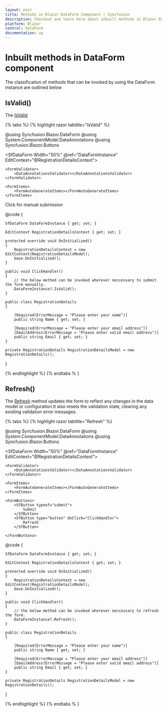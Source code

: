 ```yaml
---
layout: post
title: Methods in Blazor DataForm Component | Syncfusion
description: Checkout and learn here about inbuilt methods in Blazor DataForm component.
platform: Blazor
control: DataForm
documentation: ug
---
```


# Inbuilt methods in DataForm component

The classification of methods that can be invoked by using the DataForm instance are outlined below 

## IsValid()

 The [IsValid](https://help.syncfusion.com/cr/blazor/Syncfusion.Blazor.DataForm.SfDataForm.html#Syncfusion_Blazor_DataForm_SfDataForm_IsValid)


{% tabs %}
{% highlight razor tabtitle="IsValid" %}

@using Syncfusion.Blazor.DataForm
@using System.ComponentModel.DataAnnotations
@using Syncfusion.Blazor.Buttons


<SfDataForm Width="50%"
            @ref="DataFormInstance"
            EditContext="@RegistrationDetailsContext">

    <FormValidator>
        <DataAnnotationsValidator></DataAnnotationsValidator>
    </FormValidator>

    <FormItems>
        <FormAutoGenerateItems></FormAutoGenerateItems>
    </FormItems>

</SfDataForm>

<SfButton OnClick="ClickHandler">Click for manual submission</SfButton>

@code {

    SfDataForm DataFormInstance { get; set; }

    EditContext RegistrationDetailsContext { get; set; }

    protected override void OnInitialized()
    {
        RegistrationDetailsContext = new EditContext(RegistrationDetailsModel);
        base.OnInitialized();
    }

    public void ClickHandler()
    {
        // the below method can be invoked wherever neccessary to submit the form manually.
        DataFormInstance?.IsValid();
    }

    public class RegistrationDetails
    {

        [Required(ErrorMessage = "Please enter your name")]
        public string Name { get; set; }

        [Required(ErrorMessage = "Please enter your email address")]
        [EmailAddress(ErrorMessage = "Please enter valid email address")]
        public string Email { get; set; }
    }

    private RegistrationDetails RegistrationDetailsModel = new RegistrationDetails();
}

{% endhighlight %}
{% endtabs % }

## Refresh()

 The [Refresh](https://help.syncfusion.com/cr/blazor/Syncfusion.Blazor.DataForm.SfDataForm.html#Syncfusion_Blazor_DataForm_SfDataForm_Refresh) method updates the form to reflect any changes in the data model or configuration.It also resets the validation state, clearing any existing validation error messages. 

 {% tabs %}
{% highlight razor tabtitle="Refresh" %}

@using Syncfusion.Blazor.DataForm
@using System.ComponentModel.DataAnnotations
@using Syncfusion.Blazor.Buttons


<SfDataForm Width="50%"
            @ref="DataFormInstance"
            EditContext="@RegistrationDetailsContext">

    <FormValidator>
        <DataAnnotationsValidator></DataAnnotationsValidator>
    </FormValidator>

    <FormItems>
        <FormAutoGenerateItems></FormAutoGenerateItems>
    </FormItems>

    <FormButtons>
        <SfButton typeof="submit">
            Submit
        </SfButton>
        <SfButton type="button" OnClick="ClickHandler">
            Refresh
        </SfButton>

    </FormButtons>

</SfDataForm>


@code {

    SfDataForm DataFormInstance { get; set; }

    EditContext RegistrationDetailsContext { get; set; }

    protected override void OnInitialized()
    {
        RegistrationDetailsContext = new EditContext(RegistrationDetailsModel);
        base.OnInitialized();
    }

    public void ClickHandler()
    {
        // the below method can be invoked wherever neccessary to refresh the form.
        DataFormInstance?.Refresh();
    }

    public class RegistrationDetails
    {

        [Required(ErrorMessage = "Please enter your name")]
        public string Name { get; set; }

        [Required(ErrorMessage = "Please enter your email address")]
        [EmailAddress(ErrorMessage = "Please enter valid email address")]
        public string Email { get; set; }
    }

    private RegistrationDetails RegistrationDetailsModel = new RegistrationDetails();
}

{% endhighlight %}
{% endtabs % }